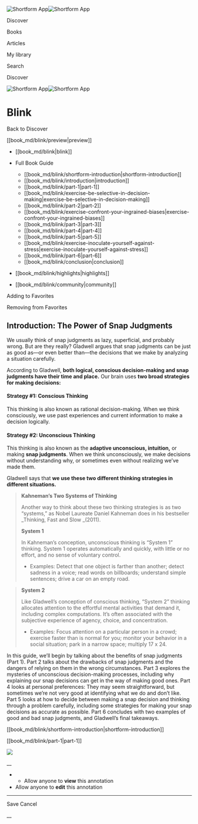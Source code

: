 ![Shortform App](/img/logo.36a2399e.svg)![Shortform App](/img/logo-dark.70c1b072.svg)

Discover

Books

Articles

My library

Search

Discover

![Shortform App](/img/logo.36a2399e.svg)![Shortform App](/img/logo-dark.70c1b072.svg)

# Blink

Back to Discover

[[book_md/blink/preview|preview]]

  * [[book_md/blink|blink]]
  * Full Book Guide

    * [[book_md/blink/shortform-introduction|shortform-introduction]]
    * [[book_md/blink/introduction|introduction]]
    * [[book_md/blink/part-1|part-1]]
    * [[book_md/blink/exercise-be-selective-in-decision-making|exercise-be-selective-in-decision-making]]
    * [[book_md/blink/part-2|part-2]]
    * [[book_md/blink/exercise-confront-your-ingrained-biases|exercise-confront-your-ingrained-biases]]
    * [[book_md/blink/part-3|part-3]]
    * [[book_md/blink/part-4|part-4]]
    * [[book_md/blink/part-5|part-5]]
    * [[book_md/blink/exercise-inoculate-yourself-against-stress|exercise-inoculate-yourself-against-stress]]
    * [[book_md/blink/part-6|part-6]]
    * [[book_md/blink/conclusion|conclusion]]
  * [[book_md/blink/highlights|highlights]]
  * [[book_md/blink/community|community]]



Adding to Favorites 

Removing from Favorites 

## Introduction: The Power of Snap Judgments

We usually think of snap judgments as lazy, superficial, and probably wrong. But are they really? Gladwell argues that snap judgments can be just as good as—or even better than—the decisions that we make by analyzing a situation carefully.

According to Gladwell, **both logical, conscious decision-making and snap judgments have their time and place.** Our brain uses **two broad strategies for making decisions:**

#### Strategy #1: Conscious Thinking

This thinking is also known as rational decision-making. When we think consciously, we use past experiences and current information to make a decision logically.

#### Strategy #2: Unconscious Thinking

This thinking is also known as the **adaptive unconscious, intuition,** or making **snap judgments**. When we think unconsciously, we make decisions without understanding why, or sometimes even without realizing we’ve made them.

Gladwell says that **we use these two different thinking strategies in different situations.**

> **Kahneman’s Two Systems of Thinking**
> 
> Another way to think about these two thinking strategies is as two “systems,” as Nobel Laureate Daniel Kahneman does in his bestseller _Thinking, Fast and Slow _(2011).
> 
> **System 1**
> 
> In Kahneman’s conception, unconscious thinking is “System 1” thinking. System 1 operates automatically and quickly, with little or no effort, and no sense of voluntary control.
> 
>   * Examples: Detect that one object is farther than another; detect sadness in a voice; read words on billboards; understand simple sentences; drive a car on an empty road.
> 

> 
> **System 2**
> 
> Like Gladwell’s conception of conscious thinking, “System 2” thinking allocates attention to the effortful mental activities that demand it, including complex computations. It’s often associated with the subjective experience of agency, choice, and concentration.
> 
>   * Examples: Focus attention on a particular person in a crowd; exercise faster than is normal for you; monitor your behavior in a social situation; park in a narrow space; multiply 17 x 24.
> 


In this guide, we’ll begin by talking about the benefits of snap judgments (Part 1). Part 2 talks about the drawbacks of snap judgments and the dangers of relying on them in the wrong circumstances. Part 3 explores the mysteries of unconscious decision-making processes, including why explaining our snap decisions can get in the way of making good ones. Part 4 looks at personal preferences: They may seem straightforward, but sometimes we’re not very good at identifying what we do and don’t like. Part 5 looks at how to decide between making a snap decision and thinking through a problem carefully, including some strategies for making your snap decisions as accurate as possible. Part 6 concludes with two examples of good and bad snap judgments, and Gladwell’s final takeaways.

[[book_md/blink/shortform-introduction|shortform-introduction]]

[[book_md/blink/part-1|part-1]]

![](https://bat.bing.com/action/0?ti=56018282&Ver=2&mid=e46eea07-4cb6-44be-9b36-b4dea3a31129&sid=201ffde0635411ee902411d77b750559&vid=20202bf0635411ee9ac03f2e618b0b9f&vids=0&msclkid=N&pi=0&lg=en-US&sw=800&sh=600&sc=24&nwd=1&tl=Shortform%20%7C%20Book&p=https%3A%2F%2Fwww.shortform.com%2Fapp%2Fbook%2Fblink%2Fintroduction&r=&lt=268&evt=pageLoad&sv=1&rn=178062)

__

  *   * Allow anyone to **view** this annotation
  * Allow anyone to **edit** this annotation



* * *

Save Cancel

__



